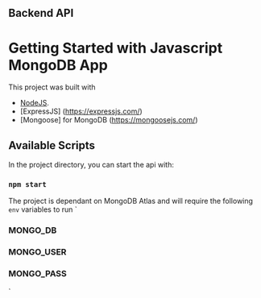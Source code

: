 ## Backend API

# Getting Started with Javascript MongoDB App

This project was built with 
- [NodeJS](https://nodejs.dev/).
- [ExpressJS] (https://expressjs.com/)
- [Mongoose] for MongoDB (https://mongoosejs.com/)

## Available Scripts

In the project directory, you can start the api with:

### `npm start`


The project is dependant on MongoDB Atlas and will require the following `env` variables to run
`
### MONGO_DB
### MONGO_USER
### MONGO_PASS
`